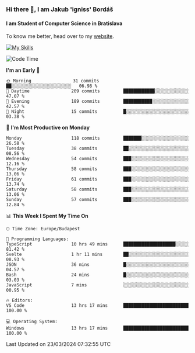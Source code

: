 ### Hi there 👋, I am Jakub 'igniss' Bordáš

#### I am Student of Computer Science in Bratislava
To know me better, head over to my [website](https://bordas.sk).

[![My Skills](https://skillicons.dev/icons?i=js,html,css,figma,svelte,java,kotlin,python,postgresql,typescript,nest,nodejs)](https://bordas.sk)


<!--START_SECTION:waka-->
![Code Time](http://img.shields.io/badge/Code%20Time-1%2C445%20hrs%2048%20mins-blue)

**I'm an Early 🐤** 

```text
🌞 Morning                31 commits          ██░░░░░░░░░░░░░░░░░░░░░░░   06.98 % 
🌆 Daytime                209 commits         ████████████░░░░░░░░░░░░░   47.07 % 
🌃 Evening                189 commits         ███████████░░░░░░░░░░░░░░   42.57 % 
🌙 Night                  15 commits          █░░░░░░░░░░░░░░░░░░░░░░░░   03.38 % 
```
📅 **I'm Most Productive on Monday** 

```text
Monday                   118 commits         ███████░░░░░░░░░░░░░░░░░░   26.58 % 
Tuesday                  38 commits          ██░░░░░░░░░░░░░░░░░░░░░░░   08.56 % 
Wednesday                54 commits          ███░░░░░░░░░░░░░░░░░░░░░░   12.16 % 
Thursday                 58 commits          ███░░░░░░░░░░░░░░░░░░░░░░   13.06 % 
Friday                   61 commits          ███░░░░░░░░░░░░░░░░░░░░░░   13.74 % 
Saturday                 58 commits          ███░░░░░░░░░░░░░░░░░░░░░░   13.06 % 
Sunday                   57 commits          ███░░░░░░░░░░░░░░░░░░░░░░   12.84 % 
```


📊 **This Week I Spent My Time On** 

```text
🕑︎ Time Zone: Europe/Budapest

💬 Programming Languages: 
TypeScript               10 hrs 49 mins      ████████████████████░░░░░   81.42 % 
Svelte                   1 hr 11 mins        ██░░░░░░░░░░░░░░░░░░░░░░░   08.93 % 
JSON                     36 mins             █░░░░░░░░░░░░░░░░░░░░░░░░   04.57 % 
Bash                     24 mins             █░░░░░░░░░░░░░░░░░░░░░░░░   03.03 % 
JavaScript               7 mins              ░░░░░░░░░░░░░░░░░░░░░░░░░   00.95 % 

🔥 Editors: 
VS Code                  13 hrs 17 mins      █████████████████████████   100.00 % 

💻 Operating System: 
Windows                  13 hrs 17 mins      █████████████████████████   100.00 % 
```


 Last Updated on 23/03/2024 07:32:55 UTC
<!--END_SECTION:waka-->
